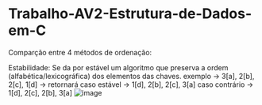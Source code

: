 # Trabalho-AV2-Estrutura-de-Dados-em-C

Comparção entre 4 métodos de ordenação:
  
  Estabilidade: Se da por estável um algoritmo que preserva a ordem (alfabética/lexicográfica) dos elementos das chaves.
   exemplo -> 3[a], 2[b], 2[c], 1[d] -> retornará caso estável -> 1[d], 2[b], 2[c], 3[a] 
                                                caso contrário -> 1[d], 2[c], 2[b], 3[a]
  ![image](https://user-images.githubusercontent.com/101484912/200865446-1f1b934d-07e7-4205-89f2-4dbe5f0d049f.png)
                                              
